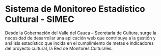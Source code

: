 # Sistema de Monitoreo Estadístico Cultural - SIMEC
Desde la Gobernación del Valle del Cauca – Secretaría de Cultura, surge la necesidad de desarrollar una aplicación web que contribuya a la gestión y análisis estadístico que incida en el cumplimiento de metas e indicadores del proyecto cultural, la Red de Monitores Culturales.
